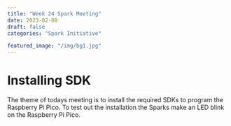 ```yaml
---
title: "Week 24 Spark Meeting"
date: 2023-02-08
draft: false
categories: "Spark Initiative"

featured_image: "/img/bg1.jpg"
---
```

# Installing SDK
The theme of todays meeting is to install the required SDKs to program the Raspberry Pi Pico. To test out the installation the Sparks make an LED blink on the Raspberry Pi Pico.   